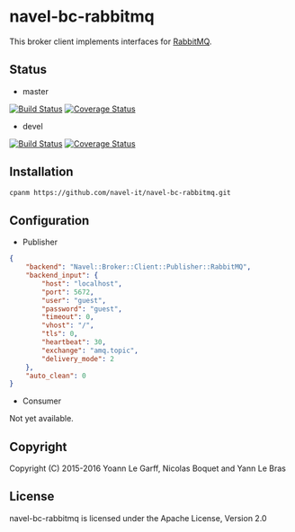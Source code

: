navel-bc-rabbitmq
==================

This broker client implements interfaces for [RabbitMQ](http://www.rabbitmq.com/documentation.html).

Status
------

- master

[![Build Status](https://travis-ci.org/Navel-IT/navel-bc-rabbitmq.svg?branch=master)](https://travis-ci.org/Navel-IT/navel-bc-rabbitmq?branch=master)
[![Coverage Status](https://coveralls.io/repos/github/Navel-IT/navel-bc-rabbitmq/badge.svg?branch=master)](https://coveralls.io/github/Navel-IT/navel-bc-rabbitmq?branch=master)

- devel

[![Build Status](https://travis-ci.org/Navel-IT/navel-bc-rabbitmq.svg?branch=devel)](https://travis-ci.org/Navel-IT/navel-bc-rabbitmq?branch=devel)
[![Coverage Status](https://coveralls.io/repos/github/Navel-IT/navel-bc-rabbitmq/badge.svg?branch=devel)](https://coveralls.io/github/Navel-IT/navel-bc-rabbitmq?branch=devel)

Installation
------------

```bash
cpanm https://github.com/navel-it/navel-bc-rabbitmq.git
```

Configuration
-------------

- Publisher

```json
{
	"backend": "Navel::Broker::Client::Publisher::RabbitMQ",
	"backend_input": {
		"host": "localhost",
		"port": 5672,
		"user": "guest",
		"password": "guest",
		"timeout": 0,
		"vhost": "/",
		"tls": 0,
		"heartbeat": 30,
		"exchange": "amq.topic",
		"delivery_mode": 2
	},
    "auto_clean": 0
}
```

- Consumer

Not yet available.

Copyright
---------

Copyright (C) 2015-2016 Yoann Le Garff, Nicolas Boquet and Yann Le Bras

License
-------

navel-bc-rabbitmq is licensed under the Apache License, Version 2.0
